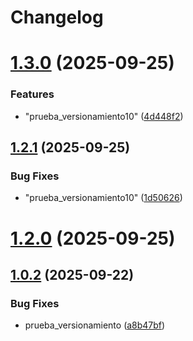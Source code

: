 # Changelog

# [1.3.0](https://github.com/KarlaVirtual/pipeline_devops_Karla/compare/v1.2.1...v1.3.0) (2025-09-25)


### Features

* "prueba_versionamiento10" ([4d448f2](https://github.com/KarlaVirtual/pipeline_devops_Karla/commit/4d448f27600e72df722b66392d81b1e753cb38de))

## [1.2.1](https://github.com/KarlaVirtual/pipeline_devops_Karla/compare/v1.2.0...v1.2.1) (2025-09-25)


### Bug Fixes

* "prueba_versionamiento10" ([1d50626](https://github.com/KarlaVirtual/pipeline_devops_Karla/commit/1d5062619d97d69f7ed0cd376481df44c5efbd8e))

# [1.2.0](https://github.com/KarlaVirtual/pipeline_devops_Karla/compare/v1.1.0...v1.2.0) (2025-09-25)

## [1.0.2](https://github.com/KarlaVirtual/pipeline_devops_Karla/compare/v1.0.1...v1.0.2) (2025-09-22)


### Bug Fixes

* prueba_versionamiento ([a8b47bf](https://github.com/KarlaVirtual/pipeline_devops_Karla/commit/a8b47bf249126fb4f026a75b80244fefcbf3de6b))
